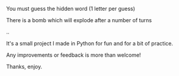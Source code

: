 You must guess the hidden word (1 letter per guess)

There is a bomb which will explode after a number of turns

 .. 

It's a small project I made in Python for fun and for a bit of practice.

Any improvements or feedback is more than welcome!

Thanks, enjoy.
